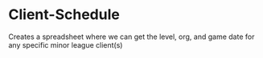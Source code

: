 # Client-Schedule


Creates a spreadsheet where we can get the level, org, and game date for any specific minor league client(s)
